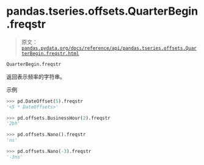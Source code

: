 # pandas.tseries.offsets.QuarterBegin.freqstr

> 原文：[`pandas.pydata.org/docs/reference/api/pandas.tseries.offsets.QuarterBegin.freqstr.html`](https://pandas.pydata.org/docs/reference/api/pandas.tseries.offsets.QuarterBegin.freqstr.html)

```py
QuarterBegin.freqstr
```

返回表示频率的字符串。

示例

```py
>>> pd.DateOffset(5).freqstr
'<5 * DateOffsets>' 
```

```py
>>> pd.offsets.BusinessHour(2).freqstr
'2bh' 
```

```py
>>> pd.offsets.Nano().freqstr
'ns' 
```

```py
>>> pd.offsets.Nano(-3).freqstr
'-3ns' 
```
